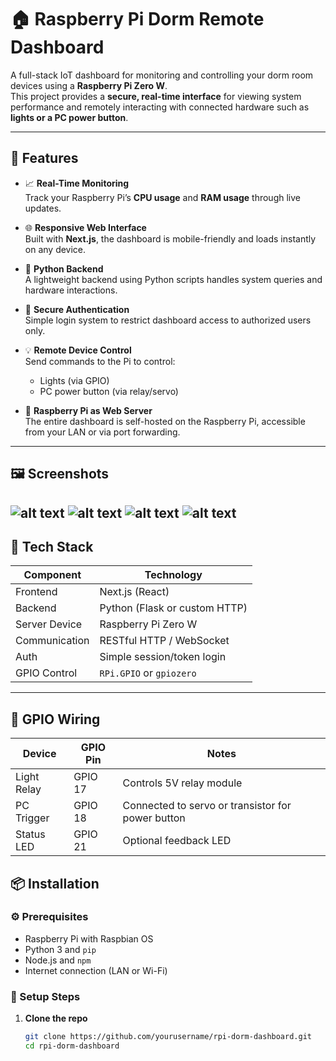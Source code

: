 # 🏠 Raspberry Pi Dorm Remote Dashboard

A full-stack IoT dashboard for monitoring and controlling your dorm room devices using a **Raspberry Pi Zero W**.  
This project provides a **secure, real-time interface** for viewing system performance and remotely interacting with connected hardware such as **lights or a PC power button**.

---

## 🔧 Features

- 📈 **Real-Time Monitoring**  
  Track your Raspberry Pi’s **CPU usage** and **RAM usage** through live updates.

- 🌐 **Responsive Web Interface**  
  Built with **Next.js**, the dashboard is mobile-friendly and loads instantly on any device.

- 🐍 **Python Backend**  
  A lightweight backend using Python scripts handles system queries and hardware interactions.

- 🔐 **Secure Authentication**  
  Simple login system to restrict dashboard access to authorized users only.

- 💡 **Remote Device Control**  
  Send commands to the Pi to control:
  - Lights (via GPIO)
  - PC power button (via relay/servo)

- 💾 **Raspberry Pi as Web Server**  
  The entire dashboard is self-hosted on the Raspberry Pi, accessible from your LAN or via port forwarding.

---

## 🖼️ Screenshots
![alt text](rpiserver.png")
![alt text](web2.jpg")
![alt text](web1.jpg")
![alt text](web2.jpg")
---

## 🧰 Tech Stack

| Component       | Technology         |
|----------------|--------------------|
| Frontend       | Next.js (React)    |
| Backend        | Python (Flask or custom HTTP) |
| Server Device  | Raspberry Pi Zero W |
| Communication  | RESTful HTTP / WebSocket |
| Auth           | Simple session/token login |
| GPIO Control   | `RPi.GPIO` or `gpiozero` |

---

## 📡 GPIO Wiring
| Device       | GPIO Pin | Notes                                               |
|--------------|----------|-----------------------------------------------------|
| Light Relay  | GPIO 17  | Controls 5V relay module                            |
| PC Trigger   | GPIO 18  | Connected to servo or transistor for power button   |
| Status LED   | GPIO 21  | Optional feedback LED                               |



## 📦 Installation

### ⚙️ Prerequisites

- Raspberry Pi with Raspbian OS
- Python 3 and `pip`
- Node.js and `npm`
- Internet connection (LAN or Wi-Fi)

### 🔌 Setup Steps

1. **Clone the repo**  
   ```bash
   git clone https://github.com/yourusername/rpi-dorm-dashboard.git
   cd rpi-dorm-dashboard
